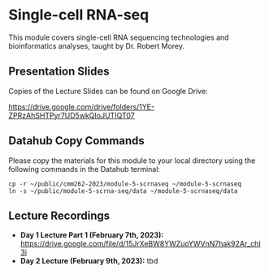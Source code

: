 # Single-cell RNA-seq
This module covers single-cell RNA sequencing technologies and bioinformatics analyses, taught by Dr. Robert Morey.

## Presentation Slides
Copies of the Lecture Slides can be found on Google Drive:

https://drive.google.com/drive/folders/1YE-ZPRzAhSHTPyr7UD5wkQIoJUTIQT07

## Datahub Copy Commands
Please copy the materials for this module to your local directory using the following commands in the Datahub terminal:
```
cp -r ~/public/cmm262-2023/module-5-scrnaseq ~/module-5-scrnaseq
ln -s ~/public/module-5-scrna-seq/data ~/module-5-scrnaseq/data
```

## Lecture Recordings
* **Day 1 Lecture Part 1 (February 7th, 2023):** https://drive.google.com/file/d/15JrXeBW8YWZuoYWVnN7hak92Ar_chl3i
* **Day 2 Lecture (February 9th, 2023):** tbd
